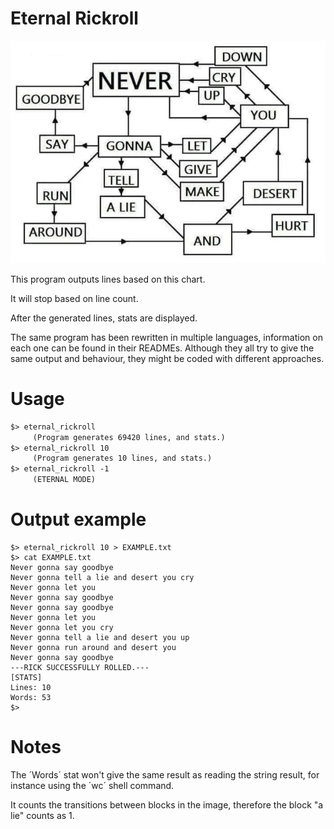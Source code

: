 # Eternal Rickroll

![](god%27s%20will.png)

This program outputs lines based on this chart.

It will stop based on line count.

After the generated lines, stats are displayed.

The same program has been rewritten in multiple languages, information on each one can be found in their READMEs. Although they all try to give the same output and behaviour, they might be coded with different approaches.

# Usage

```txt
$> eternal_rickroll
     (Program generates 69420 lines, and stats.)
$> eternal_rickroll 10
     (Program generates 10 lines, and stats.)
$> eternal_rickroll -1
     (ETERNAL MODE)
```

# Output example
```
$> eternal_rickroll 10 > EXAMPLE.txt
$> cat EXAMPLE.txt
Never gonna say goodbye
Never gonna tell a lie and desert you cry
Never gonna let you
Never gonna say goodbye
Never gonna say goodbye
Never gonna let you
Never gonna let you cry
Never gonna tell a lie and desert you up
Never gonna run around and desert you
Never gonna say goodbye
---RICK SUCCESSFULLY ROLLED.---
[STATS]
Lines: 10
Words: 53
$>
```

# Notes

The ´Words´ stat won't give the same result as reading the string result, for instance using the ´wc´ shell command.

It counts the transitions between blocks in the image, therefore the block "a lie" counts as 1.
